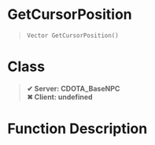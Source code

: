 # GetCursorPosition
> `Vector GetCursorPosition()`
# Class
> __✔ Server: CDOTA_BaseNPC__  
> __✖ Client: undefined__  
# Function Description

